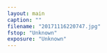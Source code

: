 ```yaml
---
layout: main
caption: ""
filename: "20171116220747.jpg"
fstop: "Unknown"
exposure: "Unknown"
---
```


